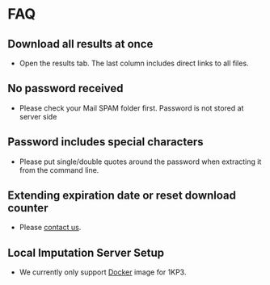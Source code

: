 # FAQ

## Download all results at once
- Open the results tab. The last column includes direct links to all files.

## No password received
- Please check your Mail SPAM folder first. Password is not stored at server side

## Password includes special characters
- Please put single/double quotes around the password when extracting it from the command line.

## Extending expiration date or reset download counter
- Please [contact us](/contact).

## Local Imputation Server Setup
- We currently only support [Docker](/docker) image for 1KP3.
